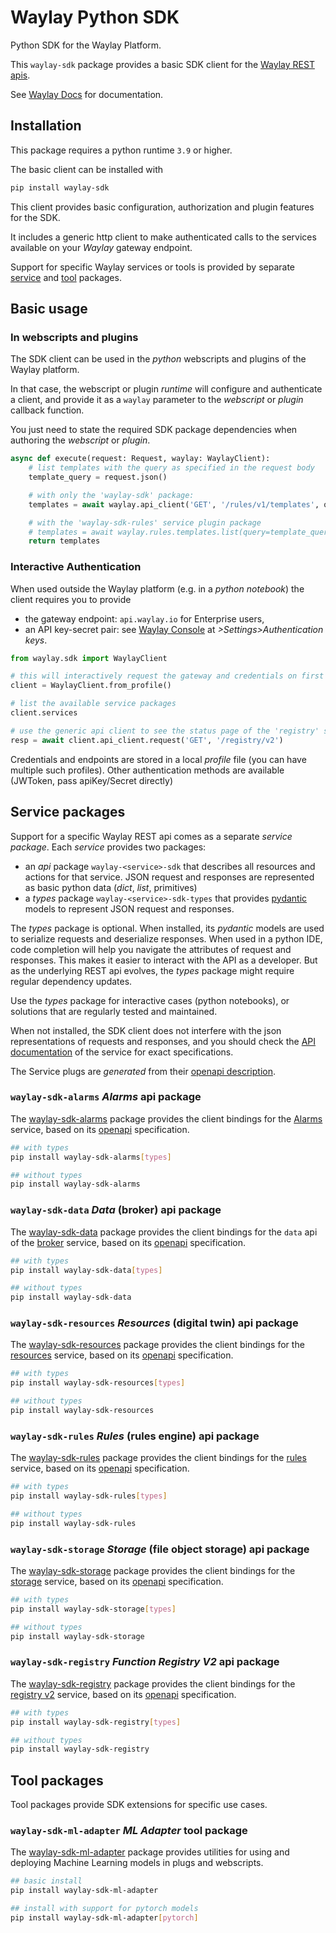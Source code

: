 # Waylay Python SDK

Python SDK for the Waylay Platform.

This `waylay-sdk` package provides a basic SDK client for the [Waylay REST apis](https://docs.waylay.io/#/api/?id=openapi-docs). 

See [Waylay Docs](https://docs.waylay.io/#/api/sdk/python) for documentation.

## Installation

This package requires a python runtime `3.9` or higher.

The basic client can be installed with
```bash
pip install waylay-sdk
```

This client provides basic configuration, authorization and plugin features for the SDK.

It includes a generic http client to make authenticated calls to the services available on your _Waylay_ gateway endpoint.

Support for specific Waylay services or tools is provided by separate [service](#service-packages) and [tool](#tool-packages) packages.

## Basic usage

### In webscripts and plugins

The SDK client can be used in the _python_ webscripts and plugins of the Waylay platform.

In that case, the webscript or plugin _runtime_ will configure and authenticate a client, and 
provide it as a `waylay` parameter to the _webscript_ or _plugin_ callback function.

You just need to state the required SDK package dependencies when authoring the _webscript_ or _plugin_.

```python
async def execute(request: Request, waylay: WaylayClient):
    # list templates with the query as specified in the request body
    template_query = request.json()

    # with only the 'waylay-sdk' package:
    templates = await waylay.api_client('GET', '/rules/v1/templates', query=template_query)

    # with the 'waylay-sdk-rules' service plugin package
    # templates = await waylay.rules.templates.list(query=template_query)
    return templates
```

### Interactive Authentication
When used outside the Waylay platform (e.g. in a _python notebook_) the client requires you to provide
* the gateway endpoint: `api.waylay.io` for Enterprise users,
* an API key-secret pair: see [Waylay Console](console.waylay.io) at _>Settings>Authentication keys_.

```python
from waylay.sdk import WaylayClient

# this will interactively request the gateway and credentials on first usage.
client = WaylayClient.from_profile()

# list the available service packages
client.services

# use the generic api client to see the status page of the 'registry' service.
resp = await client.api_client.request('GET', '/registry/v2')
```

Credentials and endpoints are stored in a local _profile_ file (you can have multiple such profiles).
Other authentication methods are available (JWToken, pass apiKey/Secret directly)

## Service packages

Support for a specific Waylay REST api comes as a separate _service package_.
Each _service_ provides two packages:
* an _api_ package `waylay-<service>-sdk` that describes all resources and actions for that service. JSON request and responses are represented as basic python data (_dict_, _list_, primitives)
* a _types_ package `waylay-<service>-sdk-types` that provides [pydantic](https://docs.pydantic.dev/) models to represent JSON request and responses.

The _types_ package is optional. When installed, its _pydantic_ models are used to serialize requests and deserialize responses. When used in a python IDE, code completion will help you navigate the attributes of request and responses.
This makes it easier to interact with the API as a developer. 
But as the underlying REST api evolves, the _types_ package might require regular dependency updates.

Use the _types_ package for interactive cases (python notebooks), or solutions that are regularly tested and maintained. 

When not installed, the SDK client does not interfere with the json representations of requests and responses, and you should check the [API documentation](https://docs.waylay.io/#/api/?id=openapi-docs) of the service for exact specifications.

The Service plugs are _generated_ from their [openapi description](https://docs.waylay.io/#/api/?id=openapi-docs).

### `waylay-sdk-alarms` _Alarms_ api package

The [waylay-sdk-alarms](https://pypi.org/project/waylay-sdk-alarms) package provides the client bindings for the [Alarms](https://docs.waylay.io/#/api/alarms/) service, based on its [openapi](https://docs.waylay.io/openapi/public/redocly/alarms.html) specification.

```bash
## with types
pip install waylay-sdk-alarms[types]

## without types
pip install waylay-sdk-alarms
```

### `waylay-sdk-data` _Data_ (broker) api package

The [waylay-sdk-data](https://pypi.org/project/waylay-sdk-data) package provides the client bindings for the `data` api of the [broker](https://docs.waylay.io/#/api/broker/) service, based on its [openapi](https://docs.waylay.io/openapi/public/redocly/broker.html) specification.

```bash
## with types
pip install waylay-sdk-data[types]

## without types
pip install waylay-sdk-data
```

### `waylay-sdk-resources` _Resources_ (digital twin) api package

The [waylay-sdk-resources](https://pypi.org/project/waylay-sdk-resources) package provides the client bindings for the [resources](https://docs.waylay.io/#/api/resources/) service, based on its [openapi](https://docs.waylay.io/openapi/public/redocly/resources.html) specification.

```bash
## with types
pip install waylay-sdk-resources[types]

## without types
pip install waylay-sdk-resources
```

### `waylay-sdk-rules` _Rules_ (rules engine) api package

The [waylay-sdk-rules](https://pypi.org/project/waylay-sdk-rules) package provides the client bindings for the [rules](https://docs.waylay.io/#/api/rules/) service, based on its [openapi](https://docs.waylay.io/openapi/public/redocly/rules.html) specification.

```bash
## with types
pip install waylay-sdk-rules[types]

## without types
pip install waylay-sdk-rules
```

### `waylay-sdk-storage` _Storage_ (file object storage) api package

The [waylay-sdk-storage](https://pypi.org/project/waylay-sdk-storage) package provides the client bindings for the [storage](https://docs.waylay.io/#/api/storage/) service, based on its [openapi](https://docs.waylay.io/openapi/public/redocly/storage.html) specification.

```bash
## with types
pip install waylay-sdk-storage[types]

## without types
pip install waylay-sdk-storage
```

### `waylay-sdk-registry` _Function Registry V2_ api package

The [waylay-sdk-registry](https://pypi.org/project/waylay-sdk-registry) package provides the client bindings for the [registry v2](https://docs.waylay.io/#/api/registry/) service, based on its [openapi](https://docs.waylay.io/openapi/public/redocly/registry.html) specification.

```bash
## with types
pip install waylay-sdk-registry[types]

## without types
pip install waylay-sdk-registry
```


## Tool packages

Tool packages provide SDK extensions for specific use cases.


### `waylay-sdk-ml-adapter` _ML Adapter_ tool package

The [waylay-sdk-ml-adapter](https://pypi.org/project/waylay-sdk-ml-adapter) package provides utilities for using and deploying Machine Learning models in plugs and webscripts.

```bash
## basic install
pip install waylay-sdk-ml-adapter

## install with support for pytorch models
pip install waylay-sdk-ml-adapter[pytorch]

```
